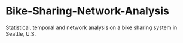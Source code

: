 # Bike-Sharing-Network-Analysis
Statistical, temporal and network analysis on a bike sharing system in Seattle, U.S.
